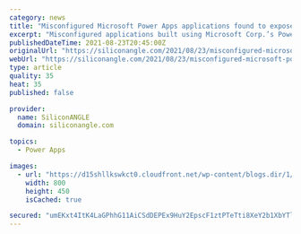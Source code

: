 ```yaml
---
category: news
title: "Misconfigured Microsoft Power Apps applications found to expose 38M records"
excerpt: "Misconfigured applications built using Microsoft Corp.’s Power Apps platform made 38 million records publicly available on the open web, according to newly released cybersecurity research. The data leaks were the result of a default setting in the platform that made applications’ information data accessible without a password."
publishedDateTime: 2021-08-23T20:45:00Z
originalUrl: "https://siliconangle.com/2021/08/23/misconfigured-microsoft-power-apps-applications-found-expose-38m-records/"
webUrl: "https://siliconangle.com/2021/08/23/misconfigured-microsoft-power-apps-applications-found-expose-38m-records/"
type: article
quality: 35
heat: 35
published: false

provider:
  name: SiliconANGLE
  domain: siliconangle.com

topics:
  - Power Apps

images:
  - url: "https://d15shllkswkct0.cloudfront.net/wp-content/blogs.dir/1/files/2021/08/microsoft-1.png"
    width: 800
    height: 450
    isCached: true

secured: "umEKxt4ItK4LaGPhhG11AiCSdDEPEx9HuY2EpscF1ztPTeTti8XeY2b1XbYTly/z6ICyhINpasZgLIMe0z42c4GRsl5dcvhtUFhHHDJXkgtR8bHp1fo3ABQTxfSfGIOsbiVdZLFeGx9mCS/ObTnQnUqb87eb4Y5/5K5qR84zNBIol1r5/Y+hsxHACy6Gn0plQP9SMhQfw/RIWSyxCEgzMDH/a/oMjAlqayD8ATYvYwGS0dKlzxM9VsIVQnqsH2ypyLdkcgWd++iB0pz4/5Qsv4nMDNDNxdeaL8EvDE87Zt7tfCFB5oSG/lg0D6DH7rO0O6hQFnfgtpheWlBKWgHdBstWwBs6CjHw2idLQfqCd5s=;+TLdVr90zdMgFoPtDqMz8A=="
---
```


